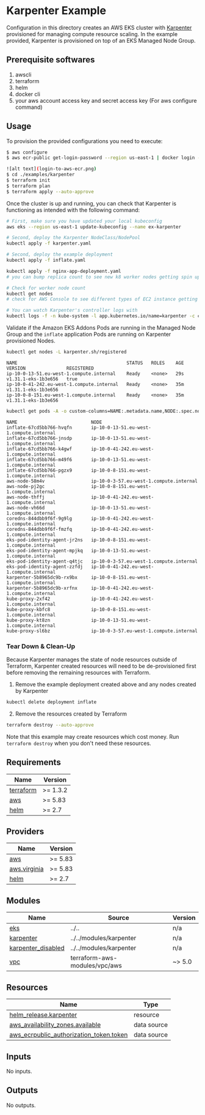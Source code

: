# Karpenter Example

Configuration in this directory creates an AWS EKS cluster with [Karpenter](https://karpenter.sh/) provisioned for managing compute resource scaling. In the example provided, Karpenter is provisioned on top of an EKS Managed Node Group.
## Prerequisite softwares
1. awscli
2. terraform
3. helm
4. docker cli
5. your aws account access key and secret access key (For aws configure command)

## Usage

To provision the provided configurations you need to execute:

```bash
$ aws configure
$ aws ecr-public get-login-password --region us-east-1 | docker login --username AWS --password-stdin public.ecr.aws

![alt text](login-to-aws-ecr.png)
$ cd ./examples/karpenter
$ terraform init
$ terraform plan
$ terraform apply --auto-approve
```

Once the cluster is up and running, you can check that Karpenter is functioning as intended with the following command:

```bash
# First, make sure you have updated your local kubeconfig
aws eks --region us-east-1 update-kubeconfig --name ex-karpenter

# Second, deploy the Karpenter NodeClass/NodePool
kubectl apply -f karpenter.yaml

# Second, deploy the example deployment
kubectl apply -f inflate.yaml

kubectl apply -f nginx-app-deployment.yaml
# you can bump replica count to see new k8 worker nodes getting spin up

# Check for worker node count
kubectl get nodes
# check for AWS Console to see different types of EC2 instance getting spined

# You can watch Karpenter's controller logs with
kubectl logs -f -n kube-system -l app.kubernetes.io/name=karpenter -c controller
```

Validate if the Amazon EKS Addons Pods are running in the Managed Node Group and the `inflate` application Pods are running on Karpenter provisioned Nodes.

```bash
kubectl get nodes -L karpenter.sh/registered
```

```text
NAME                                        STATUS   ROLES    AGE   VERSION               REGISTERED
ip-10-0-13-51.eu-west-1.compute.internal    Ready    <none>   29s   v1.31.1-eks-1b3e656   true
ip-10-0-41-242.eu-west-1.compute.internal   Ready    <none>   35m   v1.31.1-eks-1b3e656
ip-10-0-8-151.eu-west-1.compute.internal    Ready    <none>   35m   v1.31.1-eks-1b3e656
```

```sh
kubectl get pods -A -o custom-columns=NAME:.metadata.name,NODE:.spec.nodeName
```

```text
NAME                           NODE
inflate-67cd5bb766-hvqfn       ip-10-0-13-51.eu-west-1.compute.internal
inflate-67cd5bb766-jnsdp       ip-10-0-13-51.eu-west-1.compute.internal
inflate-67cd5bb766-k4gwf       ip-10-0-41-242.eu-west-1.compute.internal
inflate-67cd5bb766-m49f6       ip-10-0-13-51.eu-west-1.compute.internal
inflate-67cd5bb766-pgzx9       ip-10-0-8-151.eu-west-1.compute.internal
aws-node-58m4v                 ip-10-0-3-57.eu-west-1.compute.internal
aws-node-pj2gc                 ip-10-0-8-151.eu-west-1.compute.internal
aws-node-thffj                 ip-10-0-41-242.eu-west-1.compute.internal
aws-node-vh66d                 ip-10-0-13-51.eu-west-1.compute.internal
coredns-844dbb9f6f-9g9lg       ip-10-0-41-242.eu-west-1.compute.internal
coredns-844dbb9f6f-fmzfq       ip-10-0-41-242.eu-west-1.compute.internal
eks-pod-identity-agent-jr2ns   ip-10-0-8-151.eu-west-1.compute.internal
eks-pod-identity-agent-mpjkq   ip-10-0-13-51.eu-west-1.compute.internal
eks-pod-identity-agent-q4tjc   ip-10-0-3-57.eu-west-1.compute.internal
eks-pod-identity-agent-zzfdj   ip-10-0-41-242.eu-west-1.compute.internal
karpenter-5b8965dc9b-rx9bx     ip-10-0-8-151.eu-west-1.compute.internal
karpenter-5b8965dc9b-xrfnx     ip-10-0-41-242.eu-west-1.compute.internal
kube-proxy-2xf42               ip-10-0-41-242.eu-west-1.compute.internal
kube-proxy-kbfc8               ip-10-0-8-151.eu-west-1.compute.internal
kube-proxy-kt8zn               ip-10-0-13-51.eu-west-1.compute.internal
kube-proxy-sl6bz               ip-10-0-3-57.eu-west-1.compute.internal
```

### Tear Down & Clean-Up

Because Karpenter manages the state of node resources outside of Terraform, Karpenter created resources will need to be de-provisioned first before removing the remaining resources with Terraform.

1. Remove the example deployment created above and any nodes created by Karpenter

```bash
kubectl delete deployment inflate
```

2. Remove the resources created by Terraform

```bash
terraform destroy --auto-approve
```

Note that this example may create resources which cost money. Run `terraform destroy` when you don't need these resources.

<!-- BEGIN_TF_DOCS -->
## Requirements

| Name | Version |
|------|---------|
| <a name="requirement_terraform"></a> [terraform](#requirement\_terraform) | >= 1.3.2 |
| <a name="requirement_aws"></a> [aws](#requirement\_aws) | >= 5.83 |
| <a name="requirement_helm"></a> [helm](#requirement\_helm) | >= 2.7 |

## Providers

| Name | Version |
|------|---------|
| <a name="provider_aws"></a> [aws](#provider\_aws) | >= 5.83 |
| <a name="provider_aws.virginia"></a> [aws.virginia](#provider\_aws.virginia) | >= 5.83 |
| <a name="provider_helm"></a> [helm](#provider\_helm) | >= 2.7 |

## Modules

| Name | Source | Version |
|------|--------|---------|
| <a name="module_eks"></a> [eks](#module\_eks) | ../.. | n/a |
| <a name="module_karpenter"></a> [karpenter](#module\_karpenter) | ../../modules/karpenter | n/a |
| <a name="module_karpenter_disabled"></a> [karpenter\_disabled](#module\_karpenter\_disabled) | ../../modules/karpenter | n/a |
| <a name="module_vpc"></a> [vpc](#module\_vpc) | terraform-aws-modules/vpc/aws | ~> 5.0 |

## Resources

| Name | Type |
|------|------|
| [helm_release.karpenter](https://registry.terraform.io/providers/hashicorp/helm/latest/docs/resources/release) | resource |
| [aws_availability_zones.available](https://registry.terraform.io/providers/hashicorp/aws/latest/docs/data-sources/availability_zones) | data source |
| [aws_ecrpublic_authorization_token.token](https://registry.terraform.io/providers/hashicorp/aws/latest/docs/data-sources/ecrpublic_authorization_token) | data source |

## Inputs

No inputs.

## Outputs

No outputs.
<!-- END_TF_DOCS -->
